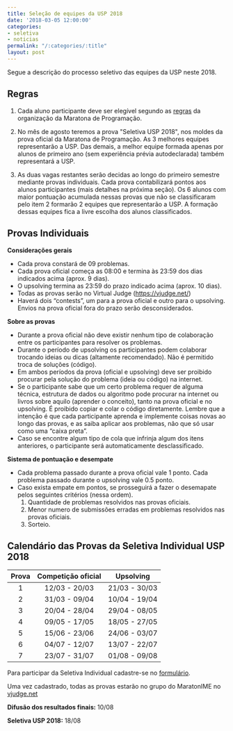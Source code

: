 ```yaml
---
title: Seleção de equipes da USP 2018
date: '2018-03-05 12:00:00'
categories:
- seletiva
- noticias
permalink: "/:categories/:title"
layout: post
---
```


Segue a descrição do processo seletivo das equipes da USP neste 2018. 

## Regras

1. Cada aluno participante deve ser elegível segundo as [regras](http://maratona.ime.usp.br/regras17.html) da organização da Maratona de Programação.

2. No mês de agosto teremos a prova "Seletiva USP 2018", nos moldes da prova oficial da Maratona de Programação. As 3 melhores equipes representarão a USP. Das demais, a melhor equipe formada apenas por alunos de primeiro ano (sem experiência prévia autodeclarada) também representará a USP.

3. As duas vagas restantes serão decidas ao longo do primeiro semestre mediante provas individuais. Cada prova contabilizará pontos aos alunos participantes (mais detalhes na próxima seção). Os 6 alunos com maior pontuação acumulada nessas provas que não se classificaram pelo item 2 formarão 2 equipes que representarão a USP. A formação dessas equipes fica a livre escolha dos alunos classificados.

## Provas Individuais 
 
 **Considerações gerais**

 - Cada prova constará de 09 problemas. 
 - Cada prova oficial começa as 08:00 e termina às 23:59 dos dias indicados acima (aprox. 9 dias).
 - O upsolving termina as 23:59 do prazo indicado acima (aprox. 10 dias).
 - Todas as provas serão no Virtual Judge (https://vjudge.net/)
 - Haverá dois “contests”, um para a prova oficial e outro para o upsolving. Envios na prova oficial fora do prazo serão desconsiderados.

 **Sobre as provas**

 - Durante a prova oficial não deve existir nenhum tipo de colaboração entre os participantes para resolver os problemas.
 - Durante o período de upsolving os participantes podem colaborar trocando ideias ou dicas (altamente recomendado). Não é permitido troca de soluções (código).
 - Em ambos períodos da prova (oficial e upsolving) deve ser proibido procurar pela solução do problema (ideia ou código) na internet.
 - Se o participante sabe que um certo problema requer de alguma técnica, estrutura de dados ou algoritmo pode procurar na internet ou livros sobre aquilo (aprender o conceito), tanto na prova oficial e no upsolving. É proibido copiar e colar o código diretamente. Lembre que a intenção é que cada participante aprenda e implemente coisas novas ao longo das provas, e as saiba aplicar aos problemas, não que só usar como uma “caixa preta”.
 - Caso se encontre algum tipo de cola que infrinja algum dos itens anteriores, o participante será automaticamente desclassificado. 

 **Sistema de pontuação e desempate**

 - Cada problema passado durante a prova oficial vale 1 ponto. Cada problema passado durante o upsolving vale 0.5 ponto.
 - Caso exista empate em pontos, se prosseguirá a fazer o desemapate pelos seguintes critérios (nessa ordem).
   1. Quantidade de problemas resolvidos nas provas oficiais.
   2. Menor numero de submissões erradas em problemas resolvidos nas provas oficiais.
   3. Sorteio.
 

## Calendário das Provas da Seletiva Individual USP 2018

| **Prova**	| **Competição oficial** | **Upsolving** |
| :-: | :------------: | :----------------: | 
| 1	| 12/03 - 20/03	| 21/03 - 30/03 |
| 2	| 31/03 - 09/04	| 10/04 - 19/04 |
| 3	| 20/04 - 28/04	| 29/04 - 08/05 |
| 4	| 09/05 - 17/05	| 18/05 - 27/05 |
| 5	| 15/06 - 23/06	| 24/06 - 03/07 |
| 6	| 04/07 - 12/07	| 13/07 - 22/07 |
| 7	| 23/07 - 31/07	| 01/08 - 09/08 |

Para participar da Seletiva Individual cadastre-se no [formulário](https://goo.gl/forms/16XMOi8nIdkZHsR22).

Uma vez cadastrado, todas as provas estarão no grupo do MaratonIME no [vjudge.net](https://vjudge.net/group/maratonime?r=SX632txQtA7z1GihcZGM) 

**Difusão dos resultados finais:** 10/08

**Seletiva USP 2018:** 18/08
